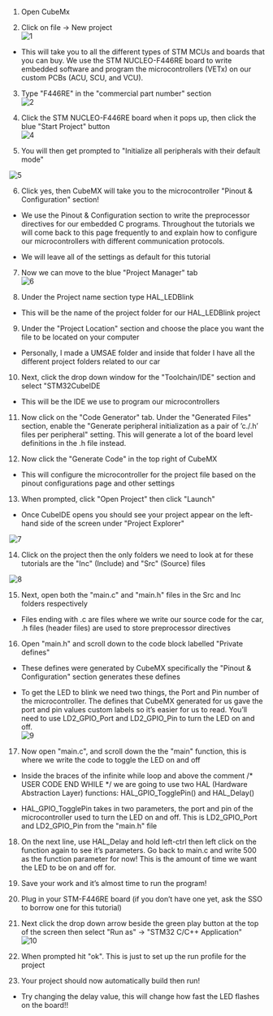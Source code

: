 1. Open CubeMx

2. Click on file → New project  
![1](../../Media/blinkLED%201.png)

- This will take you to all the different types of STM MCUs and boards
    that you can buy. We use the STM NUCLEO-F446RE board to write
    embedded software and program the microcontrollers (VETx) on our
    custom PCBs (ACU, SCU, and VCU).

3. Type "F446RE" in the "commercial part number" section  
![2](../../Media/blinkLED%202.png)

4. Click the STM NUCLEO-F446RE board when it pops up, then click the blue
"Start Project" button  
![4](../../Media/blinkLED%204.png)

5. You will then get prompted to "Initialize all peripherals with their
default mode"

<div class="center">

![5](../../Media/blinkLED%205.png)

</div>

6. Click yes, then CubeMX will take you to the microcontroller "Pinout &
Configuration" section!

- We use the Pinout & Configuration section to write the preprocessor
    directives for our embedded C programs. Throughout the tutorials we
    will come back to this page frequently to and explain how to
    configure our microcontrollers with different communication
    protocols.

- We will leave all of the settings as default for this tutorial

7. Now we can move to the blue "Project Manager" tab  
![6](../../Media/blinkLED%206.png)

8. Under the Project name section type HAL_LEDBlink

- This will be the name of the project folder for our HAL_LEDBlink
    project

9. Under the "Project Location" section and choose the place you want the
file to be located on your computer

- Personally, I made a UMSAE folder and inside that folder I have all
    the different project folders related to our car

10. Next, click the drop down window for the "Toolchain/IDE" section and
select "STM32CubeIDE

- This will be the IDE we use to program our microcontrollers

11. Now click on the "Code Generator" tab. Under the "Generated Files"
section, enable the "Generate peripheral initialization as a pair of
’c./.h’ files per peripheral" setting. This will generate a lot of the
board level definitions in the .h file instead.

12. Now click the "Generate Code" in the top right of CubeMX

- This will configure the microcontroller for the project file based
    on the pinout configurations page and other settings

13. When prompted, click "Open Project" then click "Launch"

- Once CubeIDE opens you should see your project appear on the
    left-hand side of the screen under "Project Explorer"

<div class="center">

![7](../../Media/blinkLED%207.png)

</div>

14. Click on the project then the only folders we need to look at for these
tutorials are the "Inc" (Include) and "Src" (Source) files

<div class="center">

![8](../../Media/blinkLED%208.png)

</div>

15. Next, open both the "main.c" and "main.h" files in the Src and Inc
folders respectively

- Files ending with .c are files where we write our source code for
    the car, .h files (header files) are used to store preprocessor
    directives

16. Open "main.h" and scroll down to the code block labelled "Private
defines"

- These defines were generated by CubeMX specifically the "Pinout &
    Configuration" section generates these defines

- To get the LED to blink we need two things, the Port and Pin number
    of the microcontroller. The defines that CubeMX generated for us
    gave the port and pin values custom labels so it’s easier for us to
    read. You’ll need to use LD2_GPIO_Port and LD2_GPIO_Pin to turn the
    LED on and off.  
    ![9](../../Media/blinkLED%209.png)

17. Now open "main.c", and scroll down the the "main" function, this is
where we write the code to toggle the LED on and off

- Inside the braces of the infinite while loop and above the comment
    /\* USER CODE END WHILE \*/ we are going to use two HAL (Hardware
    Abstraction Layer) functions: HAL_GPIO_TogglePin() and HAL_Delay()

- HAL_GPIO_TogglePin takes in two parameters, the port and pin of the
    microcontroller used to turn the LED on and off. This is
    LD2_GPIO_Port and LD2_GPIO_Pin from the "main.h" file

18. On the next line, use HAL_Delay and hold left-ctrl then left click on
the function again to see it’s parameters. Go back to main.c and write
500 as the function parameter for now! This is the amount of time we
want the LED to be on and off for.

19. Save your work and it’s almost time to run the program!

20. Plug in your STM-F446RE board (if you don’t have one yet, ask the SSO to
borrow one for this tutorial)

21. Next click the drop down arrow beside the green play button at the top
of the screen then select "Run as" → "STM32 C/C++ Application"  
![10](../../Media/blinkLED%2010.png)

22. When prompted hit "ok". This is just to set up the run profile for the
project

23. Your project should now automatically build then run!

- Try changing the delay value, this will change how fast the LED
    flashes on the board!!

